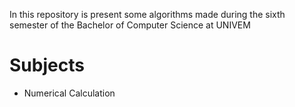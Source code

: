 In this repository is present some algorithms made during the sixth semester of the Bachelor of Computer Science at UNIVEM

# Subjects
- Numerical Calculation
